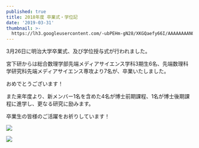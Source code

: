 ```yaml
---
published: true
title: 2018年度 卒業式・学位記
date: '2019-03-31'
thumbnail: >-
  https://lh3.googleusercontent.com/-ubPEHm-gN28/XKGQaefy66I/AAAAAAAANOE/FCDDy865PqAOysFh-emCsYze6V4NuZyowCE0YBhgL/D2kdQr3VYAACJtO.jpeg
---
```

3月26日に明治大学卒業式、及び学位授与式が行われました。

宮下研からは総合数理学部先端メディアサイエンス学科3期生6名、先端数理科学研究科先端メディアサイエンス専攻より7名が、卒業いたしました。

おめでとうございます！

また来年度より、新メンバー1名を含めた4名が博士前期課程、1名が博士後期課程に進学し、更なる研究に励みます。

卒業生の皆様のご活躍をお祈りしています！

![](https://lh3.googleusercontent.com/-ubPEHm-gN28/XKGQaefy66I/AAAAAAAANOE/FCDDy865PqAOysFh-emCsYze6V4NuZyowCE0YBhgL/D2kdQr3VYAACJtO.jpeg)

![](https://lh3.googleusercontent.com/-B2XcuVpwO74/XKGQYKeb8EI/AAAAAAAANOE/3QgHHRQVc78wDKlRHhYjl58vFYAIDxBuACE0YBhgL/iOS%2B%25E3%2581%25AE%25E7%2594%25BB%25E5%2583%258F.jpg)
